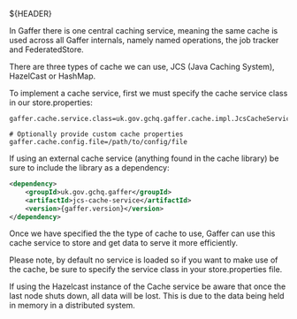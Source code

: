 ${HEADER}

In Gaffer there is one central caching service, meaning the same cache is used across all Gaffer internals, namely named operations, the job tracker and FederatedStore.

There are three types of cache we can use, JCS (Java Caching System), HazelCast or HashMap. 

To implement a cache service, first we must specify the cache service class in our store.properties:
```
gaffer.cache.service.class=uk.gov.gchq.gaffer.cache.impl.JcsCacheService

# Optionally provide custom cache properties
gaffer.cache.config.file=/path/to/config/file
```

If using an external cache service (anything found in the cache library) be sure to include the library as a dependency:
```xml
<dependency>
    <groupId>uk.gov.gchq.gaffer</groupId>
    <artifactId>jcs-cache-service</artifactId>
    <version>{gaffer.version}</version>
</dependency>
```

Once we have specified the the type of cache to use, Gaffer can use this cache service to store and get data to serve it more efficiently.

Please note, by default no service is loaded so if you want to make use of the cache, be sure to specify the service class in your store.properties file.

If using the Hazelcast instance of the Cache service be aware that once the last node shuts down, all data will be lost. This is due to the data being held in
memory in a distributed system.